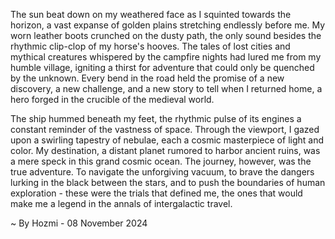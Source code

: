 
The sun beat down on my weathered face as I squinted towards the horizon, a vast expanse of golden plains stretching endlessly before me. My worn leather boots crunched on the dusty path, the only sound besides the rhythmic clip-clop of my horse's hooves. The tales of lost cities and mythical creatures whispered by the campfire nights had lured me from my humble village, igniting a thirst for adventure that could only be quenched by the unknown. Every bend in the road held the promise of a new discovery, a new challenge, and a new story to tell when I returned home, a hero forged in the crucible of the medieval world.

The ship hummed beneath my feet, the rhythmic pulse of its engines a constant reminder of the vastness of space. Through the viewport, I gazed upon a swirling tapestry of nebulae, each a cosmic masterpiece of light and color. My destination, a distant planet rumored to harbor ancient ruins, was a mere speck in this grand cosmic ocean. The journey, however, was the true adventure. To navigate the unforgiving vacuum, to brave the dangers lurking in the black between the stars, and to push the boundaries of human exploration - these were the trials that defined me, the ones that would make me a legend in the annals of intergalactic travel. 

~ By Hozmi - 08 November 2024

